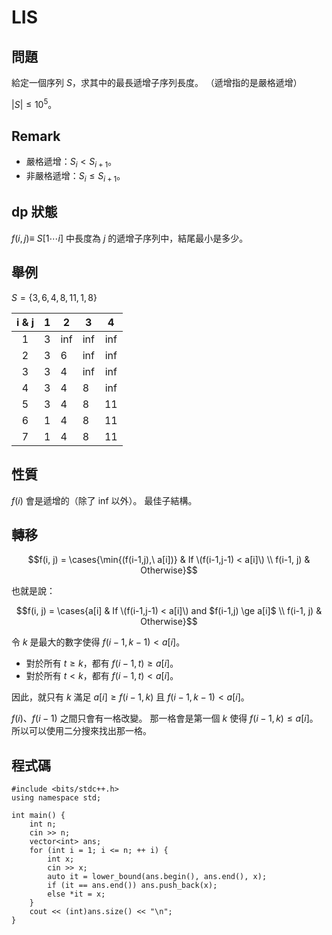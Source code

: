 # LIS

## 問題

給定一個序列 $S$，求其中的最長遞增子序列長度。
（遞增指的是嚴格遞增）

$|S|\le 10^5$。

## Remark

* 嚴格遞增：$S_i < S_{i+1}$。
* 非嚴格遞增：$S_i \le S_{i+1}$。

## dp 狀態

$f(i, j)\equiv$ $S[1\cdots i]$ 中長度為 $j$ 的遞增子序列中，結尾最小是多少。 

## 舉例

$S=\{3, 6, 4, 8, 11, 1, 8\}$

| i & j | 1   | 2   | 3   |  4  |
|:-----:| --- | --- | --- |:---:|
|   1   | 3   | inf | inf | inf |
|   2   | 3   | 6   | inf | inf |
|   3   | 3   | 4   | inf | inf |
|   4   | 3   | 4   | 8   | inf |
|   5   | 3   | 4   | 8   | 11  |
|   6   | 1   | 4   | 8   | 11  |
|   7   | 1   | 4   | 8   | 11  |

## 性質

$f(i)$ 會是遞增的（除了 inf 以外）。
最佳子結構。

## 轉移

$$f(i, j) = \cases{\min{(f(i-1,j),\ a[i])} & If \(f(i-1,j-1) < a[i]\) \\ f(i-1, j) & Otherwise}$$

也就是說：

$$f(i, j) = \cases{a[i] & If \(f(i-1,j-1) < a[i]\) and $f(i-1,j) \ge a[i]$ \\ f(i-1, j) & Otherwise}$$

令 $k$ 是最大的數字使得 $f(i-1,k-1) < a[i]$。

* 對於所有 $t \ge k$，都有 $f(i-1, t) \ge a[i]$。
* 對於所有 $t < k$，都有 $f(i-1, t) < a[i]$。

因此，就只有 $k$ 滿足 $a[i] \ge f(i-1, k)$ 且 $f(i-1,k-1) < a[i]$。

$f(i)$、$f(i-1)$ 之間只會有一格改變。
那一格會是第一個 $k$ 使得 $f(i-1,k)\le a[i]$。
所以可以使用二分搜來找出那一格。

## 程式碼

```cpp=
#include <bits/stdc++.h>
using namespace std;

int main() {
    int n;
    cin >> n;
    vector<int> ans;
    for (int i = 1; i <= n; ++ i) {
        int x;
        cin >> x;
        auto it = lower_bound(ans.begin(), ans.end(), x);
        if (it == ans.end()) ans.push_back(x);
        else *it = x;
    }
    cout << (int)ans.size() << "\n";
}
```